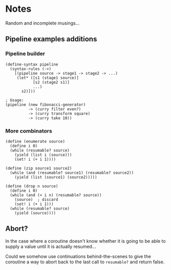# Notes

Random and incomplete musings...

## Pipeline examples additions

### Pipeline builder

```racket
(define-syntax pipeline
  (syntax-rules (->)
    [(pipeline source -> stage1 -> stage2 -> ...)
     (let* ([s1 (stage1 source)]
            [s2 (stage2 s1)]
            ...)
       s2)]))

; Usage:
(pipeline (new fibonacci-generator)
          -> (curry filter even?)
          -> (curry transform square)
          -> (curry take 10))
```

### More combinators

```racket
(define (enumerate source)
  (define i 0)
  (while (resumable? source)
    (yield (list i (source)))
    (set! i (+ i 1))))

(define (zip source1 source2)
  (while (and (resumable? source1) (resumable? source2))
    (yield (list (source1) (source2)))))

(define (drop n source)
  (define i 0)
  (while (and (< i n) (resumable? source))
    (source)  ; discard
    (set! i (+ i 1)))
  (while (resumable? source)
    (yield (source))))
```

## Abort?

In the case where a coroutine doesn't know whether it is going to be able to supply a value until it is actually resumed...

Could we somehow use continuations behind-the-scenes to give the coroutine a way to abort back to the last call to `resumable?` and return false.
